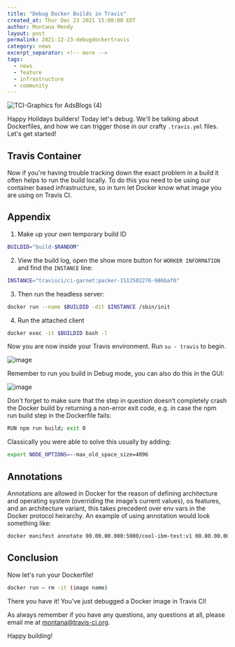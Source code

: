 ```yaml
---
title: "Debug Docker Builds in Travis"
created_at: Thur Dec 23 2021 15:00:00 EDT
author: Montana Mendy
layout: post
permalink: 2021-12-23-debugdockertravis
category: news
excerpt_separator: <!-- more --> 
tags:
  - news
  - feature
  - infrastructure
  - community
---
```


![TCI-Graphics for AdsBlogs (4)](https://user-images.githubusercontent.com/20936398/147167228-e9dfe784-779f-4da2-acc8-4effd2c463db.png)

Happy Holidays builders! Today let's debug. We'll be talking about Dockerfiles, and how we can trigger those in our crafty `.travis.yml` files. Let's get started!

<!-- more --> 

## Travis Container 

Now if you're having trouble tracking down the exact problem in a build it often helps to run the build locally. To do this you need to be using our container based infrastructure, so in turn let Docker know what image you are using on Travis CI.

## Appendix 

1. Make up your own temporary build ID

```bash
BUILDID="build-$RANDOM"
```

2. View the build log, open the show more button for `WORKER INFORMATION` and find the `INSTANCE` line: 

```bash
INSTANCE="travisci/ci-garnet:packer-1512502276-986baf0"
```
3. Then run the headless server:

```bash
docker run --name $BUILDID -dit $INSTANCE /sbin/init
```

4. Run the attached client

```bash
docker exec -it $BUILDID bash -l
```

Now you are now inside your Travis environment. Run `su - travis` to begin.

![image](https://user-images.githubusercontent.com/20936398/147276024-45a06c10-3161-466d-b9ff-776f449082d3.png)

Remember to run you build in Debug mode, you can also do this in the GUI: 

![image](https://user-images.githubusercontent.com/20936398/147276164-38cca5f8-82da-4f58-a79b-66821bc2ff97.png)


Don't forget to make sure that the step in question doesn’t completely crash the Docker build by returning a non-error exit code, e.g. in case the npm run build step in the Dockerfile fails:

```bash
RUN npm run build; exit 0
```

Classically you were able to solve this usually by adding:

```bash
export NODE_OPTIONS=--max_old_space_size=4096
```

## Annotations

Annotations are allowed in Docker for the reason of defining architecture and operating system (overriding the image’s current values), os features, and an architecture variant, this takes precedent over env vars in the Docker protocol heirarchy. An example of using annotation would look something like:

```bash
docker manifest annotate 00.00.00.000:5000/cool-ibm-test:v1 00.00.00.00:5000/
```

## Conclusion 

Now let's run your Dockerfile! 

```bash
docker run — rm -it (image name)
```

There you have it! You've just debugged a Docker image in Travis CI! 

As always remember if you have any questions, any questions at all, please email me at [montana@travis-ci.org](montana@travis-ci.org).

Happy building! 
